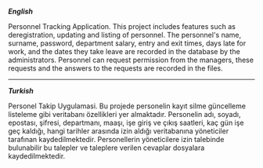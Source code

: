 ***English***

Personnel Tracking Application.
This project includes features such as deregistration,
updating and listing of personnel.
The personnel's name, surname, password, department salary, entry and exit times, days late for work,
and the dates they take leave are recorded in the database by the administrators.
Personnel can request permission from the managers,
these requests and the answers to the requests are recorded in the files.  

---------------------------------------------------

***Turkish***

Personel Takip Uygulamasi.
Bu projede personelin kayıt silme güncelleme listeleme gibi veritabanı özellikleri yer almaktadır.
Personelin adı, soyadı, epostası, şifresi, departmanı, maaşı, işe giriş ve çıkış saatleri,
kaç gün işe geç kaldığı, hangi tarihler arasında izin aldığı
veritabanına yöneticiler tarafınan kaydedilmektedir.
Personellerin yöneticilere izin talebinde bulunabilir bu talepler
ve taleplere verilen cevaplar dosyalara kaydedilmektedir.
